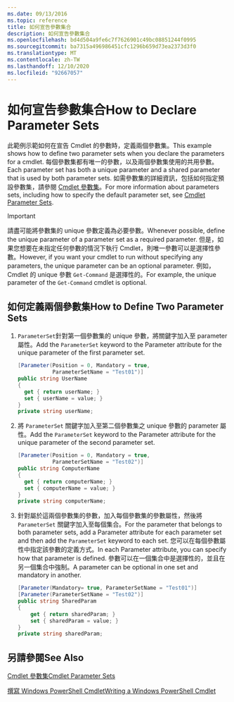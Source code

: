 ```yaml
---
ms.date: 09/13/2016
ms.topic: reference
title: 如何宣告參數集合
description: 如何宣告參數集合
ms.openlocfilehash: bd4d504a9fe6c7f7626901c49bc08851244f0995
ms.sourcegitcommit: ba7315a496986451cfc1296b659d73ea2373d3f0
ms.translationtype: MT
ms.contentlocale: zh-TW
ms.lasthandoff: 12/10/2020
ms.locfileid: "92667057"
---
```

# <a name="how-to-declare-parameter-sets"></a><span data-ttu-id="c975c-103">如何宣告參數集合</span><span class="sxs-lookup"><span data-stu-id="c975c-103">How to Declare Parameter Sets</span></span>

<span data-ttu-id="c975c-104">此範例示範如何在宣告 Cmdlet 的參數時，定義兩個參數集。</span><span class="sxs-lookup"><span data-stu-id="c975c-104">This example shows how to define two parameter sets when you declare the parameters for a cmdlet.</span></span> <span data-ttu-id="c975c-105">每個參數集都有唯一的參數，以及兩個參數集使用的共用參數。</span><span class="sxs-lookup"><span data-stu-id="c975c-105">Each parameter set has both a unique parameter and a shared parameter that is used by both parameter sets.</span></span> <span data-ttu-id="c975c-106">如需參數集的詳細資訊，包括如何指定預設參數集，請參閱 [Cmdlet 參數集](./cmdlet-parameter-sets.md)。</span><span class="sxs-lookup"><span data-stu-id="c975c-106">For more information about parameters sets, including how to specify the default parameter set, see [Cmdlet Parameter Sets](./cmdlet-parameter-sets.md).</span></span>

> [!IMPORTANT]
> <span data-ttu-id="c975c-107">請盡可能將參數集的 unique 參數定義為必要參數。</span><span class="sxs-lookup"><span data-stu-id="c975c-107">Whenever possible, define the unique parameter of a parameter set as a required parameter.</span></span> <span data-ttu-id="c975c-108">但是，如果您想要在未指定任何參數的情況下執行 Cmdlet，則唯一參數可以是選擇性參數。</span><span class="sxs-lookup"><span data-stu-id="c975c-108">However, if you want your cmdlet to run without specifying any parameters, the unique parameter can be an optional parameter.</span></span> <span data-ttu-id="c975c-109">例如，Cmdlet 的 unique 參數 `Get-Command` 是選擇性的。</span><span class="sxs-lookup"><span data-stu-id="c975c-109">For example, the unique parameter of the `Get-Command` cmdlet is optional.</span></span>

## <a name="how-to-define-two-parameter-sets"></a><span data-ttu-id="c975c-110">如何定義兩個參數集</span><span class="sxs-lookup"><span data-stu-id="c975c-110">How to Define Two Parameter Sets</span></span>

1. <span data-ttu-id="c975c-111">`ParameterSet`針對第一個參數集的 unique 參數，將關鍵字加入至 parameter 屬性。</span><span class="sxs-lookup"><span data-stu-id="c975c-111">Add the `ParameterSet` keyword to the Parameter attribute for the unique parameter of the first parameter set.</span></span>

   ```csharp
   [Parameter(Position = 0, Mandatory = true,
              ParameterSetName = "Test01")]
   public string UserName
   {
     get { return userName; }
     set { userName = value; }
   }
   private string userName;
   ```

2. <span data-ttu-id="c975c-112">將 `ParameterSet` 關鍵字加入至第二個參數集之 unique 參數的 parameter 屬性。</span><span class="sxs-lookup"><span data-stu-id="c975c-112">Add the `ParameterSet` keyword to the Parameter attribute for the unique parameter of the second parameter set.</span></span>

   ```csharp
   [Parameter(Position = 0, Mandatory = true,
              ParameterSetName = "Test02")]
   public string ComputerName
   {
     get { return computerName; }
     set { computerName = value; }
   }
   private string computerName;
   ```

3. <span data-ttu-id="c975c-113">針對屬於這兩個參數集的參數，加入每個參數集的參數屬性，然後將 `ParameterSet` 關鍵字加入至每個集合。</span><span class="sxs-lookup"><span data-stu-id="c975c-113">For the parameter that belongs to both parameter sets, add a Parameter attribute for each parameter set and then add the `ParameterSet` keyword to each set.</span></span> <span data-ttu-id="c975c-114">您可以在每個參數屬性中指定該參數的定義方式。</span><span class="sxs-lookup"><span data-stu-id="c975c-114">In each Parameter attribute, you can specify how that parameter is defined.</span></span> <span data-ttu-id="c975c-115">參數可以在一個集合中是選擇性的，並且在另一個集合中強制。</span><span class="sxs-lookup"><span data-stu-id="c975c-115">A parameter can be optional in one set and mandatory in another.</span></span>

   ```csharp
   [Parameter(Mandatory= true, ParameterSetName = "Test01")]
   [Parameter(ParameterSetName = "Test02")]
   public string SharedParam
   {
       get { return sharedParam; }
       set { sharedParam = value; }
   }
   private string sharedParam;
   ```

## <a name="see-also"></a><span data-ttu-id="c975c-116">另請參閱</span><span class="sxs-lookup"><span data-stu-id="c975c-116">See Also</span></span>

[<span data-ttu-id="c975c-117">Cmdlet 參數集</span><span class="sxs-lookup"><span data-stu-id="c975c-117">Cmdlet Parameter Sets</span></span>](./cmdlet-parameter-sets.md)

[<span data-ttu-id="c975c-118">撰寫 Windows PowerShell Cmdlet</span><span class="sxs-lookup"><span data-stu-id="c975c-118">Writing a Windows PowerShell Cmdlet</span></span>](./writing-a-windows-powershell-cmdlet.md)
